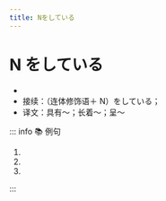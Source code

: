 ```yaml
---
title: Nをしている
---
```


# N をしている

- <grammer-content sentence="意义：表示**人、动物或物体**所具有的某种**特征、形状**；" />
- 接续：（连体修饰语＋ N）をしている；
- 译文：具有～；长着～；呈～

::: info :books: 例句

1. <grammer-content sentence='[王/おう]さんのお[父/とう]さんも**やさしい[顔/かお]をしているんですね**。' trans='小王的爸爸也是一副和蔼可亲的样子。' />
2. <grammer-content sentence='[彼/かれ]は**[大き/おおき]な[目/め]をしている**。' trans='他有一双大眼睛。' />
3. <grammer-content sentence='あの[建物/たてもの]は**おもしろい[形/かたち]をしていますね**。' trans='那座建筑物的形状很有趣，不是吗。' />

:::

